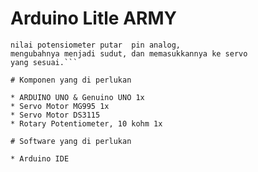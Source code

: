 # Arduino Litle ARMY
```Kode sederhana ini cuma ngebaca 
nilai potensiometer putar  pin analog, 
mengubahnya menjadi sudut, dan memasukkannya ke servo
yang sesuai.```

# Komponen yang di perlukan

* ARDUINO UNO & Genuino UNO 1x
* Servo Motor MG995 1x
* Servo Motor DS3115
* Rotary Potentiometer, 10 kohm 1x

# Software yang di perlukan

* Arduino IDE
